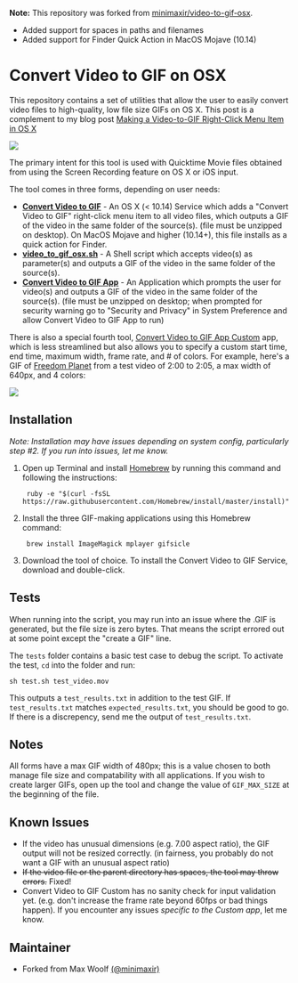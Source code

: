 **Note:** This repository was forked from [minimaxir/video-to-gif-osx](https://github.com/minimaxir/video-to-gif-osx).
* Added support for spaces in paths and filenames
* Added support for Finder Quick Action in MacOS Mojave (10.14)

# Convert Video to GIF on OSX

This repository contains a set of utilities that allow the user to easily convert video files to high-quality, low file size GIFs on OS X. This post is a complement to my blog post [Making a Video-to-GIF Right-Click Menu Item in OS X](http://minimaxir.com/2015/08/gif-to-video-osx/)

![](https://user-images.githubusercontent.com/1969831/45839619-2a832200-bd15-11e8-9a19-8a8a5778cad5.gif)

The primary intent for this tool is used with Quicktime Movie files obtained from using the Screen Recording feature on OS X or iOS input.

The tool comes in three forms, depending on user needs:

* **[Convert Video to GIF](https://github.com/mrbruins/video-to-gif-osx/raw/master/Convert%20Video%20to%20GIF%20App%20Custom.zip)** - An OS X (< 10.14) Service which adds a "Convert Video to GIF" right-click menu item to all video files, which outputs a GIF of the video in the same folder of the source(s). (file must be unzipped on desktop). On MacOS Mojave and higher (10.14+), this file installs as a quick action for Finder.
* **[video_to_gif_osx.sh](https://raw.githubusercontent.com/mrbruins/video-to-gif-osx/master/video_to_gif_osx.sh)** - A Shell script which accepts video(s) as parameter(s) and outputs a GIF of the video in the same folder of the source(s).
* **[Convert Video to GIF App](https://github.com/mrbruins/video-to-gif-osx/raw/master/Convert%20Video%20to%20GIF%20App.zip)** - An Application which prompts the user for video(s) and outputs a GIF of the video in the same folder of the source(s). (file must be unzipped on desktop; when prompted for security warning go to "Security and Privacy" in System Preference and allow Convert Video to GIF App to run)

There is also a special fourth tool, [Convert Video to GIF App Custom](https://github.com/mrbruins/video-to-gif-osx/raw/master/Convert%20Video%20to%20GIF%20App%20Custom.zip) app, which is less streamlined but also allows you to specify a custom start time, end time, maximum width, frame rate, and # of colors. For example, here's a GIF of [Freedom Planet](https://en.wikipedia.org/wiki/Freedom_Planet) from a test video of 2:00 to 2:05, a max width of 640px, and 4 colors:

![](http://i.imgur.com/ZSY6RM7.gif)

## Installation

*Note: Installation may have issues depending on system config, particularly step #2. If you run into issues, let me know.*

1. Open up Terminal and install [Homebrew](http://brew.sh) by running this command and following the instructions:

		ruby -e "$(curl -fsSL https://raw.githubusercontent.com/Homebrew/install/master/install)"

2. Install the three GIF-making applications using this Homebrew command:

		brew install ImageMagick mplayer gifsicle

3. Download the tool of choice. To install the Convert Video to GIF Service, download and double-click.

## Tests

When running into the script, you may run into an issue where the .GIF is generated, but the file size is zero bytes. That means the script errored out at some point except the "create a GIF" line.

The `tests` folder contains a basic test case to debug the script. To activate the test, `cd` into the folder and run:

	sh test.sh test_video.mov

This outputs a `test_results.txt` in addition to the test GIF. If `test_results.txt` matches `expected_results.txt`, you should be good to go. If there is a discrepency, send me the output of `test_results.txt`.

## Notes

All forms have a max GIF width of 480px; this is a value chosen to both manage file size and compatability with all applications. If you wish to create larger GIFs, open up the tool and change the value of `GIF_MAX_SIZE` at the beginning of the file.

## Known Issues

* If the video has unusual dimensions (e.g. 7.00 aspect ratio), the GIF output will not be resized correctly. (in fairness, you probably do not want a GIF with an unusual aspect ratio)
* ~~If the video file or the parent directory has spaces, the tool may throw errors.~~ Fixed!
* Convert Video to GIF Custom has no sanity check for input validation yet. (e.g. don't increase the frame rate beyond 60fps or bad things happen). If you encounter any issues *specific to the Custom app*, let me know.

## Maintainer
* Forked from Max Woolf [(@minimaxir)](http://minimaxir.com)

